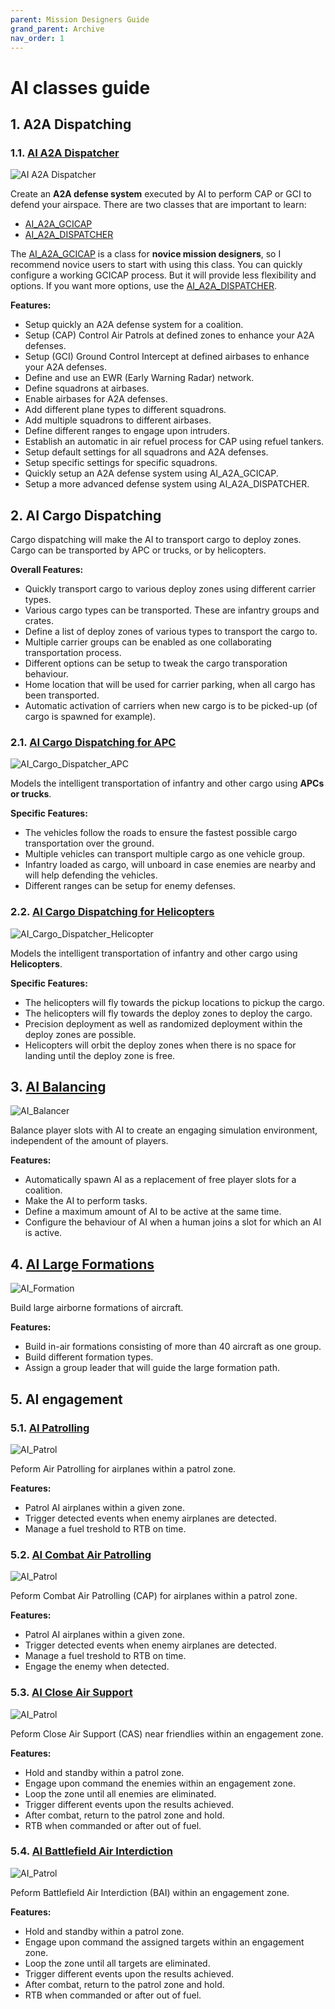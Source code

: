 ```yaml
---
parent: Mission Designers Guide
grand_parent: Archive
nav_order: 1
---
```


# AI classes guide

## 1. A2A Dispatching

### 1.1. [AI A2A Dispatcher]

![AI A2A Dispatcher](../images/classes/ai/a2a-dispatcher.jpg)

Create an **A2A defense system** executed by AI to perform CAP or GCI to defend your airspace.
There are two classes that are important to learn:

   * [AI_A2A_GCICAP]
   * [AI_A2A_DISPATCHER]
   
The [AI_A2A_GCICAP] is a class for **novice mission designers**,
so I recommend novice users to start with using this class.
You can quickly configure a working GCICAP process.
But it will provide less flexibility and options.
If you want more options, use the [AI_A2A_DISPATCHER].

**Features:**
 
  * Setup quickly an A2A defense system for a coalition.
  * Setup (CAP) Control Air Patrols at defined zones to enhance your A2A defenses.
  * Setup (GCI) Ground Control Intercept at defined airbases to enhance your A2A defenses.
  * Define and use an EWR (Early Warning Radar) network.
  * Define squadrons at airbases.
  * Enable airbases for A2A defenses.
  * Add different plane types to different squadrons.
  * Add multiple squadrons to different airbases.
  * Define different ranges to engage upon intruders.
  * Establish an automatic in air refuel process for CAP using refuel tankers.
  * Setup default settings for all squadrons and A2A defenses.
  * Setup specific settings for specific squadrons.
  * Quickly setup an A2A defense system using AI_A2A_GCICAP.
  * Setup a more advanced defense system using AI_A2A_DISPATCHER.

## 2. AI Cargo Dispatching

Cargo dispatching will make the AI to transport cargo to deploy zones.
Cargo can be transported by APC or trucks, or by helicopters.

**Overall Features:**

  * Quickly transport cargo to various deploy zones using different carrier types.
  * Various cargo types can be transported. These are infantry groups and crates.
  * Define a list of deploy zones of various types to transport the cargo to.
  * Multiple carrier groups can be enabled as one collaborating transportation process.
  * Different options can be setup to tweak the cargo transporation behaviour.
  * Home location that will be used for carrier parking, when all cargo has been transported.
  * Automatic activation of carriers when new cargo is to be picked-up (of cargo is spawned for example).

### 2.1. [AI Cargo Dispatching for APC]

![AI_Cargo_Dispatcher_APC](../images/classes/ai/cargo-dispatcher-apc.jpg)

Models the intelligent transportation of infantry and other cargo using **APCs or trucks**.

**Specific Features:**

  * The vehicles follow the roads to ensure the fastest possible cargo transportation over the ground.
  * Multiple vehicles can transport multiple cargo as one vehicle group.
  * Infantry loaded as cargo, will unboard in case enemies are nearby and will help defending the vehicles.
  * Different ranges can be setup for enemy defenses.

### 2.2. [AI Cargo Dispatching for Helicopters]

![AI_Cargo_Dispatcher_Helicopter](../images/classes/ai/cargo-dispatcher-helicopters.jpg)

Models the intelligent transportation of infantry and other cargo using **Helicopters**.

**Specific Features:**

  * The helicopters will fly towards the pickup locations to pickup the cargo.
  * The helicopters will fly towards the deploy zones to deploy the cargo.
  * Precision deployment as well as randomized deployment within the deploy zones are possible.
  * Helicopters will orbit the deploy zones when there is no space for landing until the deploy zone is free.


## 3. [AI Balancing]

![AI_Balancer](../images/classes/ai/balancer.jpg)

Balance player slots with AI to create an engaging simulation environment, independent of the amount of players.

**Features:**

  * Automatically spawn AI as a replacement of free player slots for a coalition.
  * Make the AI to perform tasks.
  * Define a maximum amount of AI to be active at the same time.
  * Configure the behaviour of AI when a human joins a slot for which an AI is active.


## 4. [AI Large Formations]

![AI_Formation](../images/classes/ai/formation.jpg)

Build large airborne formations of aircraft.

**Features:**

  * Build in-air formations consisting of more than 40 aircraft as one group.
  * Build different formation types.
  * Assign a group leader that will guide the large formation path.

## 5. AI engagement

### 5.1. [AI Patrolling]

![AI_Patrol](../images/classes/ai/patrol.jpg)

Peform Air Patrolling for airplanes within a patrol zone.

**Features:**

  * Patrol AI airplanes within a given zone.
  * Trigger detected events when enemy airplanes are detected.
  * Manage a fuel treshold to RTB on time.


### 5.2. [AI Combat Air Patrolling]

![AI_Patrol](../images/classes/ai/cap.jpg)

Peform Combat Air Patrolling (CAP) for airplanes within a patrol zone.

**Features:**

  * Patrol AI airplanes within a given zone.
  * Trigger detected events when enemy airplanes are detected.
  * Manage a fuel treshold to RTB on time.
  * Engage the enemy when detected.

### 5.3. [AI Close Air Support]

![AI_Patrol](../images/classes/ai/a2g-cas.jpg)

Peform Close Air Support (CAS) near friendlies within an engagement zone.

**Features:**
 
  * Hold and standby within a patrol zone.
  * Engage upon command the enemies within an engagement zone.
  * Loop the zone until all enemies are eliminated.
  * Trigger different events upon the results achieved.
  * After combat, return to the patrol zone and hold.
  * RTB when commanded or after out of fuel.

### 5.4. [AI Battlefield Air Interdiction]

![AI_Patrol](../images/classes/ai/bai.jpg)

Peform Battlefield Air Interdiction (BAI) within an engagement zone.

**Features:**
 
  * Hold and standby within a patrol zone.
  * Engage upon command the assigned targets within an engagement zone.
  * Loop the zone until all targets are eliminated.
  * Trigger different events upon the results achieved.
  * After combat, return to the patrol zone and hold.
  * RTB when commanded or after out of fuel.

[AI A2A Dispatcher]: https://flightcontrol-master.github.io/MOOSE_DOCS_DEVELOP/Documentation/AI.AI_A2A_Dispatcher.html
[AI_A2A_GCICAP]: https://flightcontrol-master.github.io/MOOSE_DOCS_DEVELOP/Documentation/AI.AI_A2A_Dispatcher.html#AI_A2A_GCICAP
[AI_A2A_DISPATCHER]: https://flightcontrol-master.github.io/MOOSE_DOCS_DEVELOP/Documentation/AI.AI_A2A_Dispatcher.html#AI_A2A_DISPATCHER
[AI Cargo Dispatching for APC]: https://flightcontrol-master.github.io/MOOSE_DOCS_DEVELOP/Documentation/AI.AI_Cargo_Dispatcher_APC.html
[AI Cargo Dispatching for Helicopters]: https://flightcontrol-master.github.io/MOOSE_DOCS_DEVELOP/Documentation/AI.AI_Cargo_Dispatcher_Helicopter.html
[AI Balancing]: https://flightcontrol-master.github.io/MOOSE_DOCS_DEVELOP/Documentation/AI.AI_Balancer.html
[AI Large Formations]: https://flightcontrol-master.github.io/MOOSE_DOCS_DEVELOP/Documentation/AI.AI_Formation.html
[AI Patrolling]: https://flightcontrol-master.github.io/MOOSE_DOCS_DEVELOP/Documentation/AI.AI_Patrol.html
[AI Combat Air Patrolling]: https://flightcontrol-master.github.io/MOOSE_DOCS_DEVELOP/Documentation/AI.AI_CAP.html
[AI Close Air Support]: https://flightcontrol-master.github.io/MOOSE_DOCS_DEVELOP/Documentation/AI.AI_CAS.html
[AI Battlefield Air Interdiction]: https://flightcontrol-master.github.io/MOOSE_DOCS_DEVELOP/Documentation/AI.AI_BAI.html
[AI Patrolling]: https://flightcontrol-master.github.io/MOOSE_DOCS_DEVELOP/Documentation/AI.AI_Patrol.html
